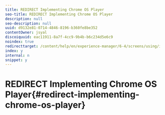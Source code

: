 ```yaml
---
title: REDIRECT Implementing Chrome OS Player
seo-title: REDIRECT Implementing Chrome OS Player
description: null
seo-description: null
uuid: d9132e81-0714-4846-8196-b360fe8be352
contentOwner: jsyal
discoiquuid: eac11911-8a7f-4cc9-9b4b-b6c234d5e6c9
noindex: true
redirecttarget: /content/help/en/experience-manager/6-4/screens/using/implementing-chrome-os-player
index: y
internal: n
snippet: y
---
```


# REDIRECT Implementing Chrome OS Player{#redirect-implementing-chrome-os-player}

